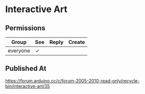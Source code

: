 # Interactive Art

## Permissions

| Group    | See | Reply | Create |
| -------- | --- | ----- | ------ |
| everyone | ✓   |       |        |

## Published At

https://forum.arduino.cc/c/forum-2005-2010-read-only/recycle-bin/interactive-art/35
